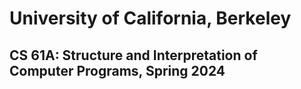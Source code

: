 # University of California, Berkeley
## CS 61A: Structure and Interpretation of Computer Programs, Spring 2024
